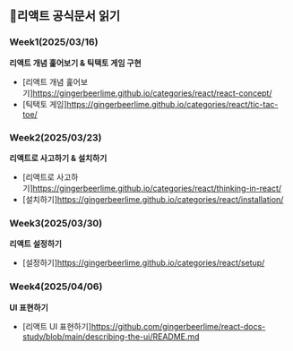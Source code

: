 ## 📖리액트 공식문서 읽기

### Week1(2025/03/16)

**리액트 개념 훑어보기 & 틱택토 게임 구현**
- [리액트 개념 훑어보기]https://gingerbeerlime.github.io/categories/react/react-concept/
- [틱택토 게임]https://gingerbeerlime.github.io/categories/react/tic-tac-toe/

### Week2(2025/03/23)

**리액트로 사고하기 & 설치하기**
- [리액트로 사고하기]https://gingerbeerlime.github.io/categories/react/thinking-in-react/
- [설치하기]https://gingerbeerlime.github.io/categories/react/installation/

### Week3(2025/03/30)

**리액트 설정하기**
- [설정하기]https://gingerbeerlime.github.io/categories/react/setup/

### Week4(2025/04/06)

**UI 표현하기**
- [리액트 UI 표현하기]https://github.com/gingerbeerlime/react-docs-study/blob/main/describing-the-ui/README.md
